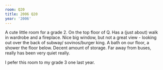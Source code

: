 ```yaml
---
room: Q20
title: 2006 Q20
year: '2006'
---
```


A cute little room for a grade 2.  On the top floor of Q.  Has a (just about) walk in wardrobe and a fireplace.  Nice big window, but not a great view - looking out over the back of subway/ sovinos/burger king.  A bath on our floor, a shower the floor below.  Decent amount of storage.  Far away from buses, really has been very quiet really. 

I pefer this room to my grade 3 one last year.